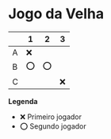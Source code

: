 # Jogo da Velha

|   | 1 | 2 | 3 |
|---|---|---|---|
| A |❌| | |
| B |⭕|⭕ | |
| C | | |❌|

**Legenda**

- ❌ Primeiro jogador 
- ⭕ Segundo jogador